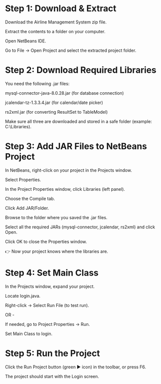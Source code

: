 # Step 1: Download & Extract

Download the Airline Management System zip file.

Extract the contents to a folder on your computer.

Open NetBeans IDE.

Go to File → Open Project and select the extracted project folder.

# Step 2: Download Required Libraries

You need the following .jar files:

mysql-connector-java-8.0.28.jar (for database connection)

jcalendar-tz-1.3.3.4.jar (for calendar/date picker)

rs2xml.jar (for converting ResultSet to TableModel)

Make sure all three are downloaded and stored in a safe folder (example: C:\Libraries).

# Step 3: Add JAR Files to NetBeans Project

In NetBeans, right-click on your project in the Projects window.

Select Properties.

In the Project Properties window, click Libraries (left panel).

Choose the Compile tab.

Click Add JAR/Folder.

Browse to the folder where you saved the .jar files.

Select all the required JARs (mysql-connector, jcalendar, rs2xml) and click Open.

Click OK to close the Properties window.

👉 Now your project knows where the libraries are.

# Step 4: Set Main Class

In the Projects window, expand your project.

Locate login.java.

Right-click → Select Run File (to test run).

OR -

If needed, go to Project Properties → Run.

Set Main Class to login.

# Step 5: Run the Project

Click the Run Project button (green ▶ icon) in the toolbar, or press F6.

The project should start with the Login screen.
